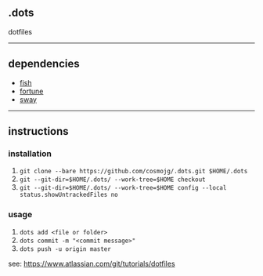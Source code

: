 ## .dots
dotfiles

---

## dependencies
* [fish](https://wiki.archlinux.org/index.php/fish)
* [fortune](https://wiki.archlinux.org/index.php/fortune)
* [sway](https://wiki.archlinux.org/index.php/sway)

---

## instructions
### installation
1. ```git clone --bare https://github.com/cosmojg/.dots.git $HOME/.dots```
1. ```git --git-dir=$HOME/.dots/ --work-tree=$HOME checkout```
1. ```git --git-dir=$HOME/.dots/ --work-tree=$HOME config --local status.showUntrackedFiles no```

### usage
1. ```dots add <file or folder>```
1. ```dots commit -m "<commit message>"```
1. ```dots push -u origin master```

see: https://www.atlassian.com/git/tutorials/dotfiles
